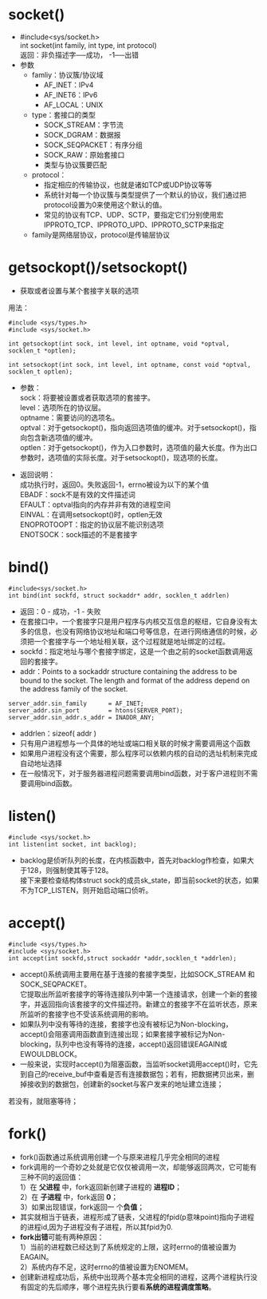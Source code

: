 # socket()
- #include<sys/socket.h>  
  int socket(int family, int type, int protocol)  
  返回：非负描述字──成功， -1──出错
- 参数
    - famliy：协议簇/协议域
        -  AF_INET：IPv4
        -  AF_INET6：IPv6
        -  AF_LOCAL：UNIX 
    - type：套接口的类型
        - SOCK_STREAM：字节流
        - SOCK_DGRAM：数据报
        - SOCK_SEQPACKET：有序分组
        - SOCK_RAW：原始套接口
        - 类型与协议簇要匹配
    - protocol：
        - 指定相应的传输协议，也就是诸如TCP或UDP协议等等
        - 系统针对每一个协议簇与类型提供了一个默认的协议，我们通过把protocol设置为0来使用这个默认的值。
        - 常见的协议有TCP、UDP、SCTP，要指定它们分别使用宏IPPROTO_TCP、IPPROTO_UPD、IPPROTO_SCTP来指定
    - family是网络层协议，protocol是传输层协议

# getsockopt()/setsockopt()
- 获取或者设置与某个套接字关联的选项


用法： 
```
#include <sys/types.h>
#include <sys/socket.h>

int getsockopt(int sock, int level, int optname, void *optval, socklen_t *optlen);

int setsockopt(int sock, int level, int optname, const void *optval, socklen_t optlen);
```

- 参数：   
  sock：将要被设置或者获取选项的套接字。  
  level：选项所在的协议层。  
  optname：需要访问的选项名。  
  optval：对于getsockopt()，指向返回选项值的缓冲。对于setsockopt()，指向包含新选项值的缓冲。  
  optlen：对于getsockopt()，作为入口参数时，选项值的最大长度。作为出口参数时，选项值的实际长度。对于setsockopt()，现选项的长度。

- 返回说明：   
  成功执行时，返回0。失败返回-1，errno被设为以下的某个值     
  EBADF：sock不是有效的文件描述词  
  EFAULT：optval指向的内存并非有效的进程空间  
  EINVAL：在调用setsockopt()时，optlen无效  
  ENOPROTOOPT：指定的协议层不能识别选项  
  ENOTSOCK：sock描述的不是套接字  

# bind()
```
#include<sys/socket.h>
int bind(int sockfd, struct sockaddr* addr, socklen_t addrlen)
```
- 返回：0 - 成功，-1 - 失败
- 在套接口中，一个套接字只是用户程序与内核交互信息的枢纽，它自身没有太多的信息，也没有网络协议地址和端口号等信息，在进行网络通信的时候，必须把一个套接字与一个地址相关联，这个过程就是地址绑定的过程。
- sockfd：指定地址与哪个套接字绑定，这是一个由之前的socket函数调用返回的套接字。
- addr：Points to a sockaddr structure containing the address to be bound to the socket. The length and format of the address depend on the address family of the socket.  
```
server_addr.sin_family      = AF_INET;
server_addr.sin_port        = htons(SERVER_PORT);
server_addr.sin_addr.s_addr = INADDR_ANY;
```
- addrlen：sizeof( addr )
- 只有用户进程想与一个具体的地址或端口相关联的时候才需要调用这个函数
- 如果用户进程没有这个需要，那么程序可以依赖内核的自动的选址机制来完成自动地址选择
- 在一般情况下，对于服务器进程问题需要调用bind函数，对于客户进程则不需要调用bind函数。

# listen()
```
#include <sys/socket.h>
int listen(int socket, int backlog);
```
- backlog是侦听队列的长度，在内核函数中，首先对backlog作检查，如果大于128，则强制使其等于128。  
  接下来要检查结构体struct sock的成员sk_state，即当前socket的状态，如果不为TCP_LISTEN，则开始启动端口侦听。

# accept()
```
#include <sys/types.h>
#include <sys/socket.h>
int accept(int sockfd,struct sockaddr *addr,socklen_t *addrlen);
```
- accept()系统调用主要用在基于连接的套接字类型，比如SOCK_STREAM 和 SOCK_SEQPACKET。  
  它提取出所监听套接字的等待连接队列中第一个连接请求，创建一个新的套接字，并返回指向该套接字的文件描述符。新建立的套接字不在监听状态，原来所监听的套接字也不受该系统调用的影响。
- 如果队列中没有等待的连接，套接字也没有被标记为Non-blocking，accept()会阻塞调用函数直到连接出现；如果套接字被标记为Non-blocking，队列中也没有等待的连接，accept()返回错误EAGAIN或EWOULDBLOCK。
- 一般来说，实现时accept()为阻塞函数，当监听socket调用accept()时，它先到自己的receive_buf中查看是否有连接数据包；若有，把数据拷贝出来，删掉接收到的数据包，创建新的socket与客户发来的地址建立连接；

若没有，就阻塞等待；

# fork()
- fork()函数通过系统调用创建一个与原来进程几乎完全相同的进程
- fork调用的一个奇妙之处就是它仅仅被调用一次，却能够返回两次，它可能有三种不同的返回值：  
    1）在 **父进程** 中，fork返回新创建子进程的 **进程ID**；  
    2）在 **子进程** 中，fork返回 **0**；  
    3）如果出现错误，fork返回一 个**负值**；  
- 其实就相当于链表，进程形成了链表，父进程的fpid(p意味point)指向子进程的进程id,因为子进程没有子进程，所以其fpid为0.
- **fork出错**可能有两种原因：  
    1）当前的进程数已经达到了系统规定的上限，这时errno的值被设置为EAGAIN。  
    2）系统内存不足，这时errno的值被设置为ENOMEM。
- 创建新进程成功后，系统中出现两个基本完全相同的进程，这两个进程执行没有固定的先后顺序，哪个进程先执行要看**系统的进程调度策略**。